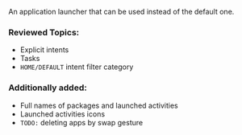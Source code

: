 An application launcher that can be used instead of the default one.

### Reviewed Topics:
- Explicit intents
- Tasks
- `HOME/DEFAULT` intent filter category

### Additionally added:
- Full names of packages and launched activities
- Launched activities icons
- `TODO:` deleting apps by swap gesture
